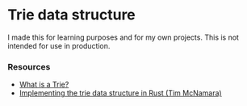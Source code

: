 # Trie data structure

I made this for learning purposes and for my own projects.
This is not intended for use in production.

### Resources

-   [What is a Trie?](https://en.wikipedia.org/wiki/Trie)
-   [Implementing the trie data structure in Rust (Tim McNamara)](https://www.youtube.com/watch?v=f9B87LA86g0)
